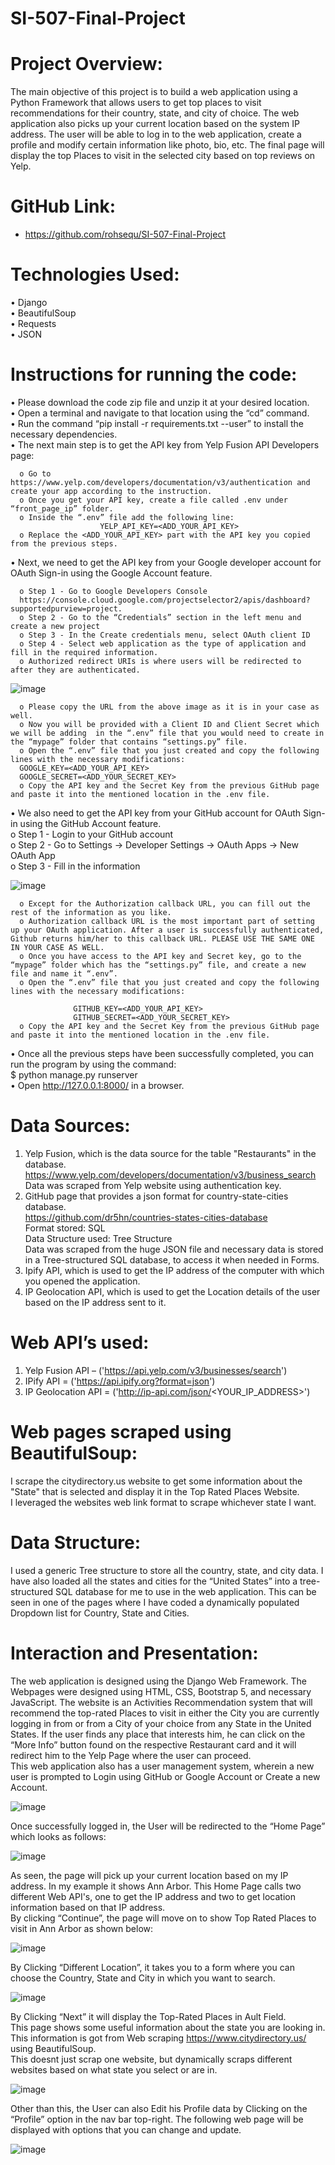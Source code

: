 # SI-507-Final-Project
# Project Overview:
The main objective of this project is to build a web application using a Python Framework that allows users to get top places to visit recommendations for their country, state, and city of choice. The web application also picks up your current location based on the system IP address. The user will be able to log in to the web application, create a profile and modify certain information like photo, bio, etc. The final page will display the top Places to visit in the selected city based on top reviews on Yelp. 

# GitHub Link:
- https://github.com/rohsequ/SI-507-Final-Project 
# Technologies Used:
• Django  
• BeautifulSoup  
• Requests  
• JSON   

# Instructions for running the code:
•	Please download the code zip file and unzip it at your desired location.  
•	Open a terminal and navigate to that location using the “cd” command.  
•	Run the command “pip install -r requirements.txt --user” to install the necessary dependencies.  
•	The next main step is to get the API key from Yelp Fusion API Developers page:  

      o	Go to https://www.yelp.com/developers/documentation/v3/authentication and create your app according to the instruction.  
      o	Once you get your API key, create a file called .env under “front_page_ip” folder.  
      o	Inside the “.env” file add the following line:   
                        YELP_API_KEY=<ADD_YOUR_API_KEY>  
      o	Replace the <ADD_YOUR_API_KEY> part with the API key you copied from the previous steps.  

•	Next, we need to get the API key from your Google developer account for OAuth Sign-in using the Google Account feature.  

      o	Step 1 - Go to Google Developers Console  
      https://console.cloud.google.com/projectselector2/apis/dashboard?supportedpurview=project.   
      o	Step 2 - Go to the “Credentials” section in the left menu and create a new project  
      o	Step 3 - In the Create credentials menu, select OAuth client ID  
      o	Step 4 - Select web application as the type of application and fill in the required information.  
      o	Authorized redirect URIs is where users will be redirected to after they are authenticated.  

 ![image](https://user-images.githubusercontent.com/81701847/206368260-7860381f-fbd3-4ee4-98e7-1e4933579708.png)

      o	Please copy the URL from the above image as it is in your case as well.  
      o	Now you will be provided with a Client ID and Client Secret which we will be adding  in the “.env” file that you would need to create in the “mypage” folder that contains “settings.py” file.  
      o	Open the “.env” file that you just created and copy the following lines with the necessary modifications:  
      GOOGLE_KEY=<ADD_YOUR_API_KEY>  
      GOOGLE_SECRET=<ADD_YOUR_SECRET_KEY>  
      o	Copy the API key and the Secret Key from the previous GitHub page and paste it into the mentioned location in the .env file.  
•	We also need to get the API key from your GitHub account for OAuth Sign-in using the GitHub Account feature.  
      o	Step 1 - Login to your GitHub account  
      o	Step 2 - Go to Settings -> Developer Settings -> OAuth Apps -> New OAuth App  
      o	Step 3 - Fill in the information   

![image](https://user-images.githubusercontent.com/81701847/206368344-0cf889dd-76d1-4cd5-8260-1e68bff5d647.png)  

      o	Except for the Authorization callback URL, you can fill out the rest of the information as you like.  
      o	Authorization callback URL is the most important part of setting up your OAuth application. After a user is successfully authenticated, Github returns him/her to this callback URL. PLEASE USE THE SAME ONE IN YOUR CASE AS WELL.  
      o	Once you have access to the API key and Secret key, go to the “mypage” folder which has the “settings.py” file, and create a new file and name it “.env”.  
      o	Open the “.env” file that you just created and copy the following lines with the necessary modifications:  

                  GITHUB_KEY=<ADD_YOUR_API_KEY>  
                  GITHUB_SECRET=<ADD_YOUR_SECRET_KEY>  
      o	Copy the API key and the Secret Key from the previous GitHub page and paste it into the mentioned location in the .env file.  
•	Once all the previous steps have been successfully completed, you can run the program by using the command:  
                        $ python manage.py runserver  
•	Open http://127.0.0.1:8000/ in a browser.  
# Data Sources:  
1.	Yelp Fusion, which is the data source for the table "Restaurants" in the database.  
https://www.yelp.com/developers/documentation/v3/business_search   
Data was scraped from Yelp website using authentication key.  
2.	GitHub page that provides a json format for country-state-cities database.  
https://github.com/dr5hn/countries-states-cities-database  
   Format stored: SQL  
   Data Structure used: Tree Structure  
Data was scraped from the huge JSON file and necessary data is stored in a Tree-structured SQL database, to access it when needed in Forms.  
3.	Ipify API, which is used to get the IP address of the computer with which you opened the application.  
4.	IP Geolocation API, which is used to get the Location details of the user based on the IP address sent to it.  
# Web API’s used:  
1.	Yelp Fusion API – ('https://api.yelp.com/v3/businesses/search')  
2.	IPify API = ('https://api.ipify.org?format=json')  
3.	IP Geolocation API = ('http://ip-api.com/json/<YOUR_IP_ADDRESS>')  
# Web pages scraped using BeautifulSoup:  
I scrape the citydirectory.us website to get some information about the "State" that is selected and display it in the Top Rated Places Website.  
I leveraged the websites web link format to scrape whichever state I want. 
# Data Structure:  
I used a generic Tree structure to store all the country, state, and city data. I have also loaded all the states and cities for the “United States” into a tree-structured SQL database for me to use in the web application. This can be seen in one of the pages where I have coded a dynamically populated Dropdown list for Country, State and Cities.   

# Interaction and Presentation:  
The web application is designed using the Django Web Framework. The Webpages were designed using HTML, CSS, Bootstrap 5, and necessary JavaScript. The website is an Activities Recommendation system that will recommend the top-rated Places to visit in either the City you are currently logging in from or from a City of your choice from any State in the United States. If the user finds any place that interests him, he can click on the “More Info” button found on the respective Restaurant card and it will redirect him to the Yelp Page where the user can proceed.   
This web application also has a user management system, wherein a new user is prompted to Login using GitHub or Google Account or Create a new Account.   

![image](https://user-images.githubusercontent.com/81701847/206368385-ba68e036-e1d9-4eff-97ee-7a9e18359fbc.png)  

Once successfully logged in, the User will be redirected to the “Home Page” which looks as follows:  

![image](https://user-images.githubusercontent.com/81701847/206368418-f89f046b-42a1-488a-88ab-203b6ba0c492.png)  

As seen, the page will pick up your current location based on my IP address. In my example it shows Ann Arbor.
This Home Page calls two different Web API's, one to get the IP address and two to get location information based on that IP address.  
By clicking “Continue”, the page will move on to show Top Rated Places to visit in Ann Arbor as shown below:  

![image](https://user-images.githubusercontent.com/81701847/207789232-fc3978ba-0a8d-4afc-8984-9d9142b38a02.png)  

By Clicking “Different Location”, it takes you to a form where you can choose the Country, State and City in which you want to search.  

![image](https://user-images.githubusercontent.com/81701847/206368478-983e66e7-496a-4f49-bd43-404266e0ae5e.png)  

By Clicking “Next” it will display the Top-Rated Places in Ault Field.  
This page shows some useful information about the state you are looking in.  
This information is got from Web scraping https://www.citydirectory.us/ using BeautifulSoup.  
This doesnt just scrap one website, but dynamically scraps different websites based on what state you select or are in. 

![image](https://user-images.githubusercontent.com/81701847/206368491-9f01c341-ffc6-4f35-a632-7616ede408fe.png)  

Other than this, the User can also Edit his Profile data by Clicking on the “Profile” option in the nav bar top-right. The following web page will be displayed with options that you can change and update.  
 
![image](https://user-images.githubusercontent.com/81701847/206368503-fc3d6a2e-3b2f-433a-9733-d23916ddadd7.png)  

